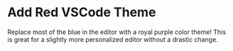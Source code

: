 # Add Red VSCode Theme

Replace most of the blue in the editor with a royal purple color theme! This is great for a slightly more personalized editor without a drastic change.